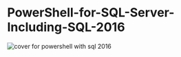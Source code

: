 # PowerShell-for-SQL-Server-Including-SQL-2016
![cover for powershell with sql 2016](https://cloud.githubusercontent.com/assets/20413101/22428827/5c3c8d52-e6bd-11e6-8861-469ee9d96e32.jpg)
